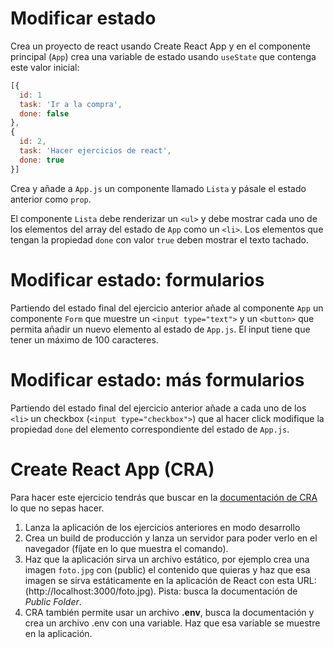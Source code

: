 # Modificar estado

Crea un proyecto de react usando Create React App y en el componente principal (`App`) crea una variable de estado usando `useState` que contenga este valor inicial:

```js
[{
  id: 1
  task: 'Ir a la compra',
  done: false
},
{
  id: 2,
  task: 'Hacer ejercicios de react',
  done: true
}]
```

Crea y añade a `App.js` un componente llamado `Lista` y pásale el estado anterior como `prop`.

El componente `Lista` debe renderizar un `<ul>` y debe mostrar cada uno de los elementos del array del estado de `App` como un `<li>`. Los elementos que tengan la propiedad `done` con valor `true` deben mostrar el texto tachado.


# Modificar estado: formularios

Partiendo del estado final del ejercicio anterior añade al componente `App` un componente `Form` que muestre un `<input type="text">` y un `<button>` que permita añadir un nuevo elemento al estado de `App.js`. El input tiene que tener un máximo de 100 caracteres.


# Modificar estado: más formularios

Partiendo del estado final del ejercicio anterior añade a cada uno de los `<li>` un checkbox (`<input type="checkbox">`) que al hacer click modifique la propiedad `done` del elemento correspondiente del estado de `App.js`.

# Create React App (CRA)

Para hacer este ejercicio tendrás que buscar en la [documentación de CRA](https://create-react-app.dev/docs/getting-started) lo que no sepas hacer.

1. Lanza la aplicación de los ejercicios anteriores en modo desarrollo
2. Crea un build de producción y lanza un servidor para poder verlo en el navegador (fíjate en lo que muestra el comando).
3. Haz que la aplicación sirva un archivo estático, por ejemplo crea una imagen `foto.jpg` con (public) el contenido que quieras y haz que esa imagen se sirva estáticamente en la aplicación de React con esta URL: (http://localhost:3000/foto.jpg). Pista: busca la documentación de _Public Folder_.
4. CRA también permite usar un archivo **.env**, busca la documentación y crea un archivo .env con una variable. Haz que esa variable se muestre en la aplicación.
